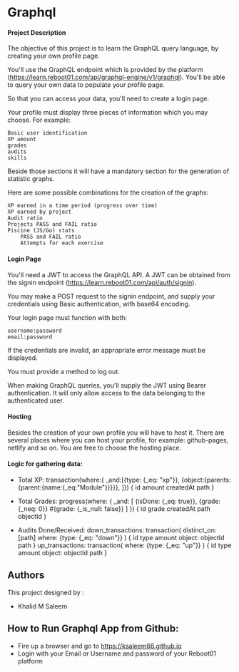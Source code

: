 # Graphql

#### Project Description

The objective of this project is to learn the GraphQL query language, by creating your own profile page.

You'll use the GraphQL endpoint which is provided by the platform (https://learn.reboot01.com/api/graphql-engine/v1/graphql). You'll be able to query your own data to populate your profile page.

So that you can access your data, you'll need to create a login page.

Your profile must display three pieces of information which you may choose. For example:

    Basic user identification
    XP amount
    grades
    audits
    skills

Beside those sections it will have a mandatory section for the generation of statistic graphs.

Here are some possible combinations for the creation of the graphs:

    XP earned in a time period (progress over time)
    XP earned by project
    Audit ratio
    Projects PASS and FAIL ratio
    Piscine (JS/Go) stats
        PASS and FAIL ratio
        Attempts for each exercise

#### Login Page

You'll need a JWT to access the GraphQL API. A JWT can be obtained from the signin endpoint (https://learn.reboot01.com/api/auth/signin).

You may make a POST request to the signin endpoint, and supply your credentials using Basic authentication, with base64 encoding.

Your login page must function with both:

    username:password
    email:password

If the credentials are invalid, an appropriate error message must be displayed.

You must provide a method to log out.

When making GraphQL queries, you'll supply the JWT using Bearer authentication. It will only allow access to the data belonging to the authenticated user.

#### Hosting

Besides the creation of your own profile you will have to host it. There are several places where you can host your profile, for example: github-pages, netlify and so on. You are free to choose the hosting place.


#### Logic for gathering data:
- Total XP:
   transaction(where:{ _and:[{type: {_eq: "xp"}},
          {object:{parents:{parent:{name:{_eq:"Module"}}}}},
          ]}) {
               id
               amount
               createdAt
               path
        }

- Total Grades:
    progress(where: {
                _and: [
                    {isDone: {_eq: true}},
                    {grade: {_neq: 0}} #{grade: {_is_null: false}}
                ]
            }) {
                id
                grade
                createdAt
                path
                objectId
            }

- Audits Done/Received:
    down_transactions: transaction(
            distinct_on: [path]
            where: {type: {_eq: "down"}}
        ) {
            id
            type
            amount
            object:
            objectId
            path
        }
        up_transactions: transaction(
            where: {type: {_eq: "up"}}
        ) {
            id
            type
            amount
            object:
            objectId
            path
        }
        
## Authors

This project designed by :

- Khalid M Saleem

## How to Run Graphql App from Github:

- Fire up a browser and go to https://ksaleem66.github.io
- Login with your Email or Username and password of your Reboot01 platform
